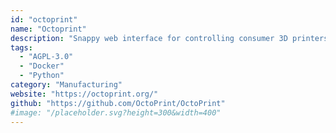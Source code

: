 ```yaml
---
id: "octoprint"
name: "Octoprint"
description: "Snappy web interface for controlling consumer 3D printers."
tags:
  - "AGPL-3.0"
  - "Docker"
  - "Python"
category: "Manufacturing"
website: "https://octoprint.org/"
github: "https://github.com/OctoPrint/OctoPrint"
#image: "/placeholder.svg?height=300&width=400"
---
```


